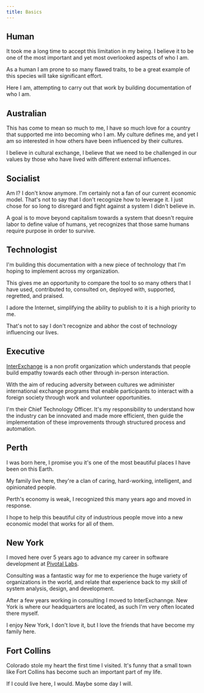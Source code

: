 ```yaml
---
title: Basics
---
```


## Human

It took me a long time to accept this limitation in my being. I believe it to be one of the most important and yet most overlooked aspects of who I am.

As a human I am prone to so many flawed traits, to be a great example of this species will take significant effort.

Here I am, attempting to carry out that work by building documentation of who I am.

## Australian

This has come to mean so much to me, I have so much love for a country that supported me into becoming who I am. My culture defines me, and yet I am so interested in how others have been influenced by their cultures.

I believe in cultural exchange, I believe that we need to be challenged in our values by those who have lived with different external influences.

## Socialist

Am I? I don't know anymore. I'm certainly not a fan of our current economic model. That's not to say that I don't recognize how to leverage it. I just chose for so long to disregard and fight against a system I didn't believe in.

A goal is to move beyond capitalism towards a system that doesn't require labor to define value of humans, yet recognizes that those same humans require purpose in order to survive.

## Technologist

I'm building this documentation with a new piece of technology that I'm hoping to implement across my organization.

This gives me an opportunity to compare the tool to so many others that I have used, contributed to, consulted on, deployed with, supported, regretted, and praised.

I adore the Internet, simplifying the ability to publish to it is a high priority to me.

That's not to say I don't recognize and abhor the cost of technology influencing our lives.

## Executive

[InterExchange](https://www.interexchange.org/) is a non profit organization which understands that people build empathy towards each other through in-person interaction.

With the aim of reducing adversity between cultures we administer international exchange programs that enable participants to interact with a foreign society through work and volunteer opportunities.

I'm their Chief Technology Officer. It's my responsibility to understand how the industry can be innovated and made more efficient, then guide the implementation of these improvements through structured process and automation.

## Perth

I was born here, I promise you it's one of the most beautiful places I have been on this Earth.

My family live here, they're a clan of caring, hard-working, intelligent, and opinionated people.

Perth's economy is weak, I recognized this many years ago and moved in response.

I hope to help this beautiful city of industrious people move into a new economic model that works for all of them.

## New York

I moved here over 5 years ago to advance my career in software development at [Pivotal Labs](https://pivotal.io/labs).

Consulting was a fantastic way for me to experience the huge variety of organizations in the world, and relate that experience back to my skill of system analysis, design, and development.

After a few years working in consulting I moved to InterExchannge. New York is where our headquarters are located, as such I'm very often located there myself.

I enjoy New York, I don't love it, but I love the friends that have become my family here.

## Fort Collins

Colorado stole my heart the first time I visited. It's funny that a small town like Fort Collins has become such an important part of my life.

If I could live here, I would. Maybe some day I will.
